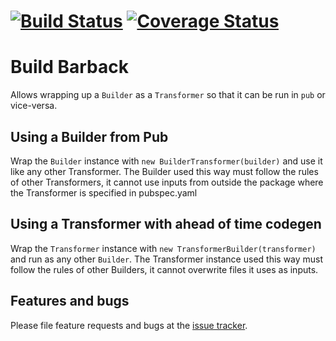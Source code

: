 # [![Build Status](https://travis-ci.org/dart-lang/build.svg?branch=master)](https://travis-ci.org/dart-lang/build) [![Coverage Status](https://coveralls.io/repos/dart-lang/build/badge.svg?branch=master)](https://coveralls.io/r/dart-lang/build)

# Build Barback

Allows wrapping up a `Builder` as a `Transformer` so that it can be run in `pub`
or vice-versa.

## Using a Builder from Pub

Wrap the `Builder` instance with `new BuilderTransformer(builder)` and use it
like any other Transformer. The Builder used this way must follow the rules of
other Transformers, it cannot use inputs from outside the package where the
Transformer is specified in pubspec.yaml

## Using a Transformer with ahead of time codegen

Wrap the `Transformer` instance with `new TransformerBuilder(transformer)` and
run as any other `Builder`. The Transformer instance used this way must follow
the rules of other Builders, it cannot overwrite files it uses as inputs.

## Features and bugs

Please file feature requests and bugs at the [issue tracker][tracker].

[tracker]: https://github.com/dart-lang/build/issues
